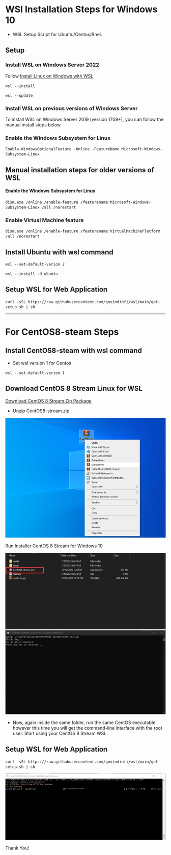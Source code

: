 # WSl Installation Steps for Windows 10 

- WSL Setup Script for Ubuntu/Centos/Rhel.

## Setup

### Install WSL on Windows Server 2022

Follow [Install Linux on Windows with WSL](https://docs.microsoft.com/en-us/windows/wsl/install)

```
wsl --install
```

```
wsl --update
```

### Install WSL on previous versions of Windows Server
To install WSL on Windows Server 2019 (version 1709+), you can follow the manual install steps below.

### Enable the Windows Subsystem for Linux

```
Enable-WindowsOptionalFeature -Online -FeatureName Microsoft-Windows-Subsystem-Linux
```

## Manual installation steps for older versions of WSL

#### Enable the Windows Subsystem for Linux

```
dism.exe /online /enable-feature /featurename:Microsoft-Windows-Subsystem-Linux /all /norestart
```

### Enable Virtual Machine feature

```
dism.exe /online /enable-feature /featurename:VirtualMachinePlatform /all /norestart
```

## Install Ubuntu with wsl command 

```
wsl --set-default-verion 2
```
```
wsl --install -d ubuntu 
```

## Setup WSL for Web Application

```
curl -sSL https://raw.githubusercontent.com/govindinfi/wsl/main/get-setup.sh | sh
```


---- 



# For CentOS8-steam Steps

## Install CentOS8-steam with wsl command 

- Set wsl version 1 for Centos

```
wsl --set-default-verion 1
```

## Download CentOS 8 Stream Linux for WSL

<a id="raw-url" href="https://github.com/mishamosher/CentOS-WSL/releases/download/8-stream-20201019/CentOS8-stream.zip">Download CentOS 8 Stream Zip Package</a>

- Unzip CentOS8-stream.zip 

![unzip](https://raw.githubusercontent.com/govindinfi/wsl/main/4.jpg)

Run Installer CentOS 8 Stream for Windows 10

![run](https://raw.githubusercontent.com/govindinfi/wsl/main/2.jpg)
![done](https://raw.githubusercontent.com/govindinfi/wsl/main/1.jpg)

- Now, again inside the same folder, run the same CentOS executable however this time you will get the command-line interface with the root user. Start using your CentOS 8 Stream WSL.


## Setup WSL for Web Application

```
curl -sSL https://raw.githubusercontent.com/govindinfi/wsl/main/get-setup.sh | sh
```

![install](https://raw.githubusercontent.com/govindinfi/wsl/main/Screenshot%202022-08-17%20193738.png)

Thank You!

